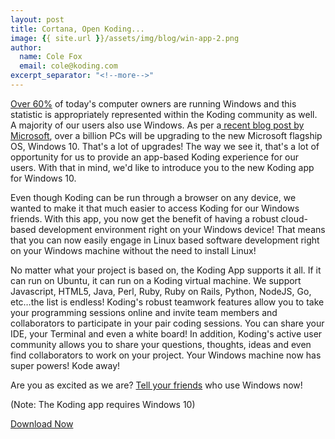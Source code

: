 ```yaml
---
layout: post
title: Cortana, Open Koding...
image: {{ site.url }}/assets/img/blog/win-app-2.png
author:
  name: Cole Fox
  email: cole@koding.com
excerpt_separator: "<!--more-->"
---
```

<!--more-->

[Over 60%][1] of today's computer owners are running Windows and this statistic is appropriately represented within the Koding community as well. A majority of our users also use Windows. As per a[ recent blog post by Microsoft][2], over a billion PCs will be upgrading to the new Microsoft flagship OS, Windows 10. That's a lot of upgrades! The way we see it, that's a lot of opportunity for us to provide an app-based Koding experience for our users. With that in mind, we'd like to introduce you to the new Koding app for Windows 10.

Even though Koding can be run through a browser on any device, we wanted to make it that much easier to access Koding for our Windows friends. With this app, you now get the benefit of having a robust cloud-based development environment right on your Windows device! That means that you can now easily engage in Linux based software development right on your Windows machine without the need to install Linux!

No matter what your project is based on, the Koding App supports it all. If it can run on Ubuntu, it can run on a Koding virtual machine. We support Javascript, HTML5, Java, Perl, Ruby, Ruby on Rails, Python, NodeJS, Go, etc…the list is endless! Koding's robust teamwork features allow you to take your programming sessions online and invite team members and collaborators to participate in your pair coding sessions. You can share your IDE, your Terminal and even a white board! In addition, Koding's active user community allows you to share your questions, thoughts, ideas and even find collaborators to work on your project. Your Windows machine now has super powers! Kode away!

Are you as excited as we are? [Tell your friends][3] who use Windows now!

(Note: The Koding app requires Windows 10)

[Download Now][4]


[1]: http://www.w3schools.com/browsers/browsers_os.asp
[2]: https://blogs.windows.com/bloggingwindows/2015/07/02/windows-10-preparing-to-upgrade-one-billion-devices/
[3]: https://twitter.com/home?status=%40koding's%20new%20app%20makes%20linux%20development%20on%20%40windows%20a%20breeze!%20http://blog.koding.com/2015/08/windows-app/
[4]: https://www.microsoft.com/en-us/store/apps/koding/9nblggh1r9wq

